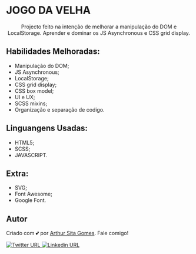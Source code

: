 # **JOGO DA VELHA**

<p align="center" >
  Projecto feito na intenção de melhorar a manipulação do DOM e LocalStorage.
Aprender e dominar os JS Asynchronous e CSS grid display.
</p>
  
## Habilidades Melhoradas:
- Manipulação do DOM;
- JS Asynchronous;
- LocalStorage;
- CSS grid display;
- CSS box model;
- UI e UX; 
- SCSS mixins;
- Organização e separação de codigo. 


## Linguangens Usadas:
- HTML5;
- SCSS;
- JAVASCRIPT.


## Extra:
- SVG;
- Font Awesome;
- Google Font.

## Autor

Criado com 💕 por <a href="github.com/SitaGomes">Arthur Sita Gomes</a>. Fale comigo!


<a href="https://twitter.com/ArthurSitaGomes">
	<img alt="Twitter URL" src="https://img.shields.io/twitter/url?style=social&url=https%3A%2F%2Ftwitter.com%2FArthurSitaGomes">
	
<a href="https://www.linkedin.com/in/arthur-sita-gomes-3683221b3/">
	<img alt="Linkedin URL" src="https://img.shields.io/badge/-Linkedin-blue?style=flat-square&logo=Linkedin&logoColor=white&link=https://www.linkedin.com/in/arthur-sita-gomes-3683221b3/">
